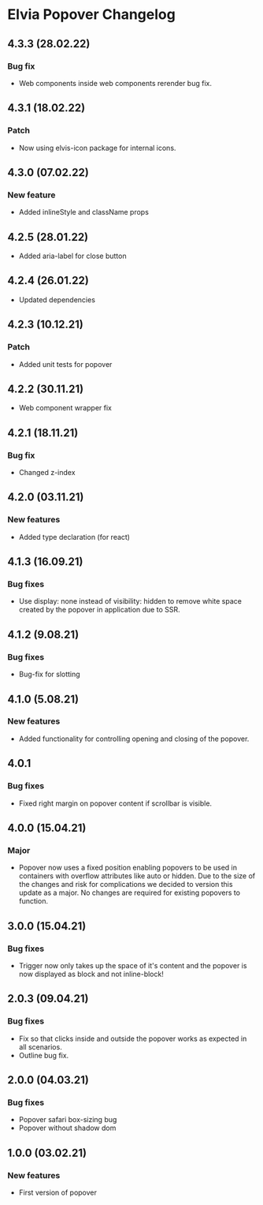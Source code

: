 # Elvia Popover Changelog

## 4.3.3 (28.02.22)

### Bug fix

- Web components inside web components rerender bug fix.

## 4.3.1 (18.02.22)

### Patch

- Now using elvis-icon package for internal icons.

## 4.3.0 (07.02.22)

### New feature

- Added inlineStyle and className props

## 4.2.5 (28.01.22)

- Added aria-label for close button

## 4.2.4 (26.01.22)

- Updated dependencies

## 4.2.3 (10.12.21)

### Patch

- Added unit tests for popover

## 4.2.2 (30.11.21)

- Web component wrapper fix

## 4.2.1 (18.11.21)

### Bug fix

- Changed z-index

## 4.2.0 (03.11.21)

### New features

- Added type declaration (for react)

## 4.1.3 (16.09.21)

### Bug fixes

- Use display: none instead of visibility: hidden to remove white space created by the popover in application
  due to SSR.

## 4.1.2 (9.08.21)

### Bug fixes

- Bug-fix for slotting

## 4.1.0 (5.08.21)

### New features

- Added functionality for controlling opening and closing of the popover.

## 4.0.1

### Bug fixes

- Fixed right margin on popover content if scrollbar is visible.

## 4.0.0 (15.04.21)

### Major

- Popover now uses a fixed position enabling popovers to be used in containers with overflow attributes like
  auto or hidden. Due to the size of the changes and risk for complications we decided to version this update
  as a major. No changes are required for existing popovers to function.

## 3.0.0 (15.04.21)

### Bug fixes

- Trigger now only takes up the space of it's content and the popover is now displayed as block and not
  inline-block!

## 2.0.3 (09.04.21)

### Bug fixes

- Fix so that clicks inside and outside the popover works as expected in all scenarios.
- Outline bug fix.

## 2.0.0 (04.03.21)

### Bug fixes

- Popover safari box-sizing bug
- Popover without shadow dom

## 1.0.0 (03.02.21)

### New features

- First version of popover
